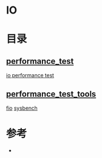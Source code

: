 # IO

# 目录
## [performance_test](./performance_test)
[io performance test](./performance_test/io_performance_test.md)

## [performance_test_tools](./performance_test_tools)
[fio](./performance_test_tools/fio.md)
[sysbench](./performance_test_tools/sysbench.md)

# 参考
 * []()
